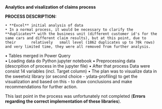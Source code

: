 

**Analytics and visalization of claims process**

**PROCESS DESCRIPTION:**

	• **Excel** initial analysis of data
	• In a normal process, it would be necessary to clarify the **duplicates** with the business unit (different customer id's for the same cars and different claim results), but at this point, due to their       relatively   small level (1862 duplicates up to 70k rows) and very limited time, they were all removed from further analysis.
  • Tables merged in Power Query  
	• Loading data do Python jupyter notebook
	• Preprocessing data (descrpition of process in the jupyter file)
	• After that process Data were consist 14 variables (incl. Target column)
	• The plan was to visualize data in the sweetviz library (or second choice - ydata-profiling)  to get the visualization  and based on this - to draw conclusions and make recommendations for further action. 
	
 This last point in the process was unfortunately not completed (**Errors regarding the correct implementation of these libraries**).
	

